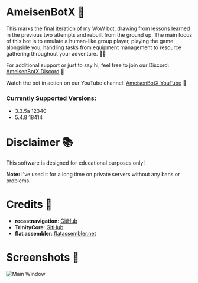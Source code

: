 # AmeisenBotX 🐜

This marks the final iteration of my WoW bot, drawing from lessons learned in the previous two attempts and rebuilt from the ground up. The main focus of this bot is to emulate a human-like group player, playing the game alongside you, handling tasks from equipment management to resource gathering throughout your adventure. 🤖🔄

For additional support or just to say hi, feel free to join our Discord: [AmeisenBotX Discord](https://discord.gg/hynCAdfjpy) 🚀

Watch the bot in action on our YouTube channel: [AmeisenBotX YouTube](https://www.youtube.com/channel/UCxwiiRjjQVETtatGzKAoIcQ) 🎥

### Currently Supported Versions:

- 3.3.5a 12340
- 5.4.8 18414

# Disclaimer 📚

This software is designed for educational purposes only! 

**Note:** I've used it for a long time on private servers without any bans or problems. 

# Credits 🙌

- **recastnavigation**: [GitHub](https://github.com/recastnavigation/recastnavigation)
- **TrinityCore**: [GitHub](https://github.com/TrinityCore/TrinityCore)
- **flat assembler**: [flatassembler.net](https://flatassembler.net/)

# Screenshots 📸

![Main Window](https://raw.githubusercontent.com/Jnnshschl/AmeisenBotX/master/images/mainWindow.PNG "Main Window")

